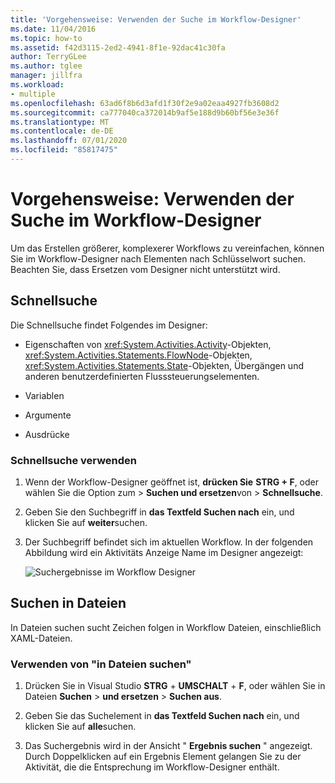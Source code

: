 ```yaml
---
title: 'Vorgehensweise: Verwenden der Suche im Workflow-Designer'
ms.date: 11/04/2016
ms.topic: how-to
ms.assetid: f42d3115-2ed2-4941-8f1e-92dac41c30fa
author: TerryGLee
ms.author: tglee
manager: jillfra
ms.workload:
- multiple
ms.openlocfilehash: 63ad6f8b6d3afd1f30f2e9a02eaa4927fb3608d2
ms.sourcegitcommit: ca777040ca372014b9af5e188d9b60bf56e3e36f
ms.translationtype: MT
ms.contentlocale: de-DE
ms.lasthandoff: 07/01/2020
ms.locfileid: "85817475"
---
```

# <a name="how-to-use-search-in-the-workflow-designer"></a>Vorgehensweise: Verwenden der Suche im Workflow-Designer

Um das Erstellen größerer, komplexerer Workflows zu vereinfachen, können Sie im Workflow-Designer nach Elementen nach Schlüsselwort suchen. Beachten Sie, dass Ersetzen vom Designer nicht unterstützt wird.

## <a name="quick-find"></a>Schnellsuche

Die Schnellsuche findet Folgendes im Designer:

- Eigenschaften von <xref:System.Activities.Activity>-Objekten, <xref:System.Activities.Statements.FlowNode>-Objekten, <xref:System.Activities.Statements.State>-Objekten, Übergängen und anderen benutzerdefinierten Flusssteuerungselementen.

- Variablen

- Argumente

- Ausdrücke

### <a name="use-quick-find"></a>Schnellsuche verwenden

1. Wenn der Workflow-Designer geöffnet ist, **drücken Sie** **STRG + F**, oder wählen Sie die Option zum  >  **Suchen und ersetzen**von  >  **Schnellsuche**.

2. Geben Sie den Suchbegriff in **das Textfeld Suchen nach** ein, und klicken Sie auf **weiter**suchen.

3. Der Suchbegriff befindet sich im aktuellen Workflow. In der folgenden Abbildung wird ein Aktivitäts Anzeige Name im Designer angezeigt:

   ![Suchergebnisse im Workflow Designer](../workflow-designer/media/designersearch.png)

## <a name="find-in-files"></a>Suchen in Dateien

In Dateien suchen sucht Zeichen folgen in Workflow Dateien, einschließlich XAML-Dateien.

### <a name="use-find-in-files"></a>Verwenden von "in Dateien suchen"

1. Drücken Sie in Visual Studio **STRG** + **UMSCHALT** + **F**, oder wählen Sie in Dateien **Suchen**  >  **und ersetzen**  >  **Suchen aus**.

2. Geben Sie das Suchelement in **das Textfeld Suchen nach** ein, und klicken Sie auf **alle**suchen.

3. Das Suchergebnis wird in der Ansicht " **Ergebnis suchen** " angezeigt. Durch Doppelklicken auf ein Ergebnis Element gelangen Sie zu der Aktivität, die die Entsprechung im Workflow-Designer enthält.